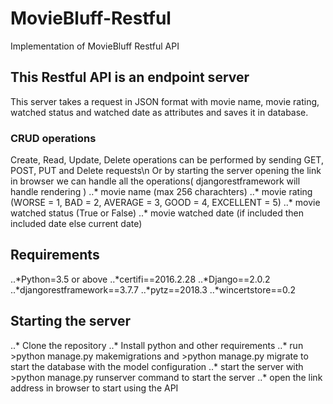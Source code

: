 # MovieBluff-Restful
Implementation of MovieBluff Restful API

## This Restful API is an endpoint server

This server takes a request in JSON format with movie name, movie rating, watched status and watched date as attributes and saves it in database.

### CRUD operations

Create, Read, Update, Delete operations can be performed by sending GET, POST, PUT and Delete requests\n
Or by starting the server opening the link in browser we can handle all the operations( djangorestframework will handle rendering )
..* movie name (max 256 charachters)
..* movie rating (WORSE = 1, BAD = 2, AVERAGE = 3, GOOD = 4, EXCELLENT = 5)
..* movie watched status (True or False)
..* movie watched date (if included then included date else current date)

## Requirements

..*Python=3.5 or above
..*certifi==2016.2.28
..*Django==2.0.2
..*djangorestframework==3.7.7
..*pytz==2018.3
..*wincertstore==0.2

## Starting the server

..* Clone the repository
..* Install python and other requirements
..* run >python manage.py makemigrations and >python manage.py migrate to start the database with the model configuration
..* start the server with >python manage.py runserver command to start the server
..* open the link address in browser to start using the API